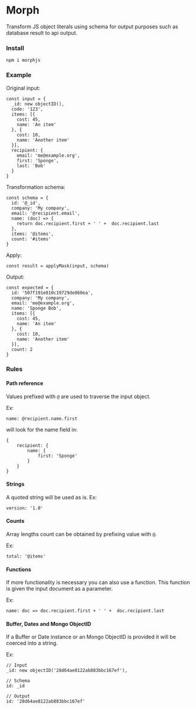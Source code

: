 # Morph

Transform JS object literals using schema for output purposes such as database result to api output.

### Install

    npm i morphjs

### Example

Original input:

    const input = {
      _id: new objectID(),
      code: '123',
      items: [{
        cost: 45,
        name: 'An item'
      }, {
        cost: 10,
        name: 'Another item'
      }],
      recipient: {
        email: 'me@example.org',
        first: 'Sponge',
        last: 'Bob'
      }
    }

Transformation schema:

    const schema = {
      id: '@_id',
      company: 'My company',
      email: '@recipient.email',
      name: (doc) => {
        return doc.recipient.first + ' ' +  doc.recipient.last
      },
      items: '@items',
      count: '#items'
    }

Apply:

    const result = applyMask(input, schema)

Output:

    const expected = {
      id: '507f191e810c19729de860ea',
      company: 'My company',
      email: 'me@example.org',
      name: 'Sponge Bob',
      items: [{
        cost: 45,
        name: 'An item'
      }, {
        cost: 10,
        name: 'Another item'
      }],
      count: 2
    }    

### Rules

#### Path reference
Values prefixed with `@` are used to traverse the input object. 

Ex:

`name: @recipient.name.first` 

will look for the name field in:

````
{
    recipient: {
        name: {
            first: 'Sponge'
        }
    }
}
````

#### Strings
A quoted string will be used as is. 
Ex: 
    
    version: '1.0'

#### Counts
Array lengths count can be obtained by prefixing value with `@`.

Ex:

    total: '@items'

#### Functions

If more functionality is necessary you can also use a function. This function is given the input document as a parameter.

Ex:

    name: doc => doc.recipient.first + ' ' +  doc.recipient.last

#### Buffer, Dates and Mongo ObjectID

If a Buffer or Date instance or an Mongo ObjectID is provided it will be coerced into a string. 

Ex:

````
// Input
_id: new objectID('28d64ae8122ab883bbc167ef'),

// Schema
id: _id

// Output
id: '28d64ae8122ab883bbc167ef'
````





